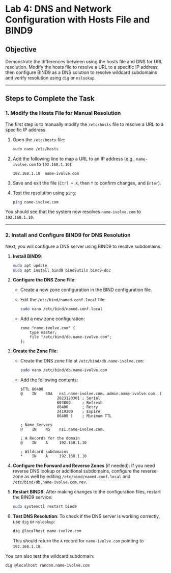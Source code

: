 # Lab 4: DNS and Network Configuration with Hosts File and BIND9

## Objective
Demonstrate the differences between using the hosts file and DNS for URL resolution. Modify the hosts file to resolve a URL to a specific IP address, then configure BIND9 as a DNS solution to resolve wildcard subdomains and verify resolution using `dig` or `nslookup`.

---

## Steps to Complete the Task

### 1. **Modify the Hosts File for Manual Resolution**
   The first step is to manually modify the `/etc/hosts` file to resolve a URL to a specific IP address.
   
   1. Open the `/etc/hosts` file:
      ```bash
      sudo nano /etc/hosts
      ```

   2. Add the following line to map a URL to an IP address (e.g., `name-ivolve.com` to `192.168.1.10`):
      ```
      192.168.1.10  name-ivolve.com
      ```

   3. Save and exit the file (`Ctrl + X`, then `Y` to confirm changes, and `Enter`).

   4. Test the resolution using `ping`:
      ```bash
      ping name-ivolve.com
      ```

   You should see that the system now resolves `name-ivolve.com` to `192.168.1.10`.

---

### 2. **Install and Configure BIND9 for DNS Resolution**
   Next, you will configure a DNS server using BIND9 to resolve subdomains.

   1. **Install BIND9**:
      ```bash
      sudo apt update
      sudo apt install bind9 bind9utils bind9-doc
      ```

   2. **Configure the DNS Zone File**:
      - Create a new zone configuration in the BIND configuration file.
      - Edit the `/etc/bind/named.conf.local` file:
        ```bash
        sudo nano /etc/bind/named.conf.local
        ```

      - Add a new zone configuration:
        ```
        zone "name-ivolve.com" {
            type master;
            file "/etc/bind/db.name-ivolve.com";
        };
        ```

   3. **Create the Zone File**:
      - Create the DNS zone file at `/etc/bind/db.name-ivolve.com`:
        ```bash
        sudo nano /etc/bind/db.name-ivolve.com
        ```

      - Add the following contents:
        ```
        $TTL 86400
        @    IN    SOA   ns1.name-ivolve.com. admin.name-ivolve.com. (
                        2023120301 ; Serial
                        604800     ; Refresh
                        86400      ; Retry
                        2419200    ; Expire
                        86400 )    ; Minimum TTL

        ; Name Servers
        @    IN    NS    ns1.name-ivolve.com.

        ; A Records for the domain
        @    IN    A     192.168.1.10

        ; Wildcard subdomains
        *    IN    A     192.168.1.10
        ```

   4. **Configure the Forward and Reverse Zones** (if needed):
      If you need reverse DNS lookup or additional subdomains, configure the reverse zone as well by editing `/etc/bind/named.conf.local` and `/etc/bind/db.name-ivolve.com.rev`.

   5. **Restart BIND9**:
      After making changes to the configuration files, restart the BIND9 service:
      ```bash
      sudo systemctl restart bind9
      ```

   6. **Test DNS Resolution**:
      To check if the DNS server is working correctly, use `dig` or `nslookup`:
      ```bash
      dig @localhost name-ivolve.com
      ```

      This should return the `A` record for `name-ivolve.com` pointing to `192.168.1.10`.

   You can also test the wildcard subdomain:
   ```bash
   dig @localhost random.name-ivolve.com


